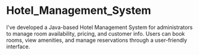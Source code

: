# Hotel_Management_System
I've developed a Java-based Hotel Management System for administrators to manage room availability, pricing, and customer info. Users can book rooms, view amenities, and manage reservations through a user-friendly interface.
